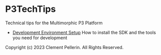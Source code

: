 # P3TechTips
Technical tips for the Multimorphic P3 Platform

- [Development Environment Setup](https://github.com/clempo2/P3TechTips/blob/main/Development%20Environment%20Setup.txt)
  How to install the SDK and the tools you need for development

Copyright (c) 2023 Clement Pellerin. All Rights Reserved.
